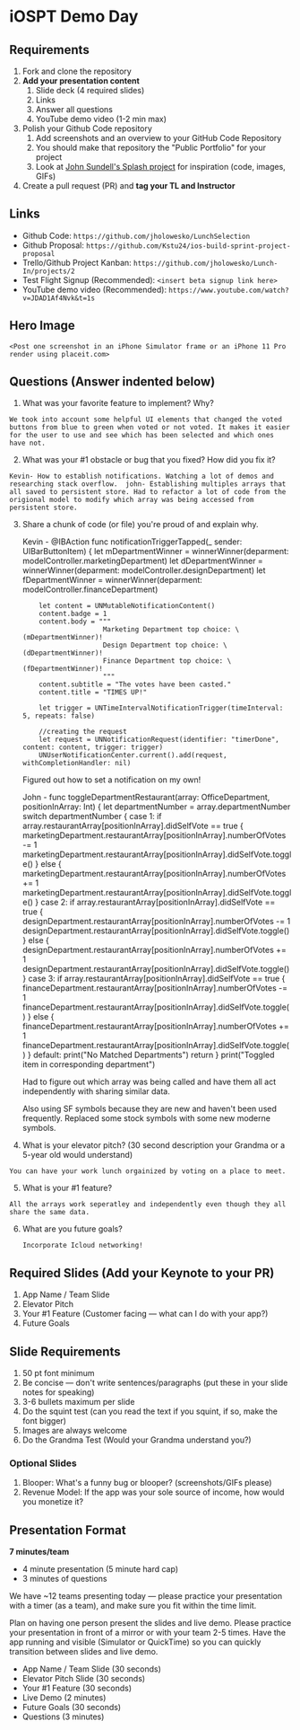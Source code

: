 # iOSPT Demo Day

## Requirements

1. Fork and clone the repository
2. **Add your presentation content**
    1. Slide deck (4 required slides)
    2. Links
    3. Answer all questions 
    4. YouTube demo video (1-2 min max)
3. Polish your Github Code repository
    1. Add screenshots and an overview to your GitHub Code Repository
    2. You should make that repository the "Public Portfolio" for your project
    3. Look at [John Sundell's Splash project](https://github.com/JohnSundell/Splash) for inspiration (code, images, GIFs)
4. Create a pull request (PR) and **tag your TL and Instructor**

## Links

* Github Code: `https://github.com/jholowesko/LunchSelection`
* Github Proposal: `https://github.com/Kstu24/ios-build-sprint-project-proposal`
* Trello/Github Project Kanban: `https://github.com/jholowesko/Lunch-In/projects/2`
* Test Flight Signup (Recommended): `<insert beta signup link here>`
* YouTube demo video (Recommended): `https://www.youtube.com/watch?v=JDAD1Af4Nvk&t=1s`

## Hero Image

`<Post one screenshot in an iPhone Simulator frame or an iPhone 11 Pro render using placeit.com>`

## Questions (Answer indented below)

1. What was your favorite feature to implement? Why?

`We took into account some helpful UI elements that changed the voted buttons from blue to green when voted or not voted. It makes it easier for the user to use and see which has been selected and which ones have not.`

2. What was your #1 obstacle or bug that you fixed? How did you fix it?

`Kevin- How to establish notifications. Watching a lot of demos and researching stack overflow. 
john- Establishing multiples arrays that all saved to persistent store. Had to refactor a lot of code from the origional model to modify which array was being accessed from persistent store.`
  
3. Share a chunk of code (or file) you're proud of and explain why.

     Kevin - @IBAction func notificationTriggerTapped(_ sender: UIBarButtonItem) {
           let mDepartmentWinner = winnerWinner(deparment: modelController.marketingDepartment)
           let dDepartmentWinner = winnerWinner(deparment: modelController.designDepartment)
           let fDepartmentWinner = winnerWinner(deparment: modelController.financeDepartment)
           
           let content = UNMutableNotificationContent()
           content.badge = 1
           content.body = """
                           Marketing Department top choice: \(mDepartmentWinner)!
                           Design Department top choice: \(dDepartmentWinner)!
                           Finance Department top choice: \(fDepartmentWinner)!
                           """
           content.subtitle = "The votes have been casted."
           content.title = "TIMES UP!"
            
           let trigger = UNTimeIntervalNotificationTrigger(timeInterval: 5, repeats: false)
            
           //creating the request
           let request = UNNotificationRequest(identifier: "timerDone", content: content, trigger: trigger)
           UNUserNotificationCenter.current().add(request, withCompletionHandler: nil)
           
    Figured out how to set a notification on my own!
        
    John - func toggleDepartmentRestaurant(array: OfficeDepartment, positionInArray: Int) {
    let departmentNumber = array.departmentNumber
    switch departmentNumber {
    case 1:
        if array.restaurantArray[positionInArray].didSelfVote == true {
            marketingDepartment.restaurantArray[positionInArray].numberOfVotes -= 1
            marketingDepartment.restaurantArray[positionInArray].didSelfVote.toggle()
        } else {
            marketingDepartment.restaurantArray[positionInArray].numberOfVotes += 1
            marketingDepartment.restaurantArray[positionInArray].didSelfVote.toggle()
        }
    case 2:
        if array.restaurantArray[positionInArray].didSelfVote == true {
            designDepartment.restaurantArray[positionInArray].numberOfVotes -= 1
            designDepartment.restaurantArray[positionInArray].didSelfVote.toggle()
        } else {
            designDepartment.restaurantArray[positionInArray].numberOfVotes += 1
            designDepartment.restaurantArray[positionInArray].didSelfVote.toggle()
        }
    case 3:
        if array.restaurantArray[positionInArray].didSelfVote == true {
            financeDepartment.restaurantArray[positionInArray].numberOfVotes -= 1
            financeDepartment.restaurantArray[positionInArray].didSelfVote.toggle()
        } else {
            financeDepartment.restaurantArray[positionInArray].numberOfVotes += 1
            financeDepartment.restaurantArray[positionInArray].didSelfVote.toggle()
        }
    default:
        print("No Matched Departments")
        return
    }
    print("Toggled item in corresponding department")
    
    Had to figure out which array was being called and have them all act independently with sharing similar data.
    
    
    
    
    Also using SF symbols because they are new and haven't been used frequently. Replaced some stock symbols with some new moderne symbols. 
  
4. What is your elevator pitch? (30 second description your Grandma or a 5-year old would understand)

`You can have your work lunch orgainized by voting on a place to meet.`
  
5. What is your #1 feature?

`All the arrays work seperatley and independently even though they all share the same data.`
  
6. What are you future goals?

    `Incorporate Icloud networking!`

## Required Slides (Add your Keynote to your PR)

1. App Name / Team Slide
2. Elevator Pitch
3. Your #1 Feature (Customer facing — what can I do with your app?)
4. Future Goals

## Slide Requirements

1. 50 pt font minimum
2. Be concise — don't write sentences/paragraphs (put these in your slide notes for speaking)
3. 3-6 bullets maximum per slide
4. Do the squint test (can you read the text if you squint, if so, make the font bigger)
6. Images are always welcome
7. Do the Grandma Test (Would your Grandma understand you?)

### Optional Slides

1. Blooper: What's a funny bug or blooper? (screenshots/GIFs please)
2. Revenue Model: If the app was your sole source of income, how would you monetize it?

## Presentation Format

**7 minutes/team**

* 4 minute presentation (5 minute hard cap)
* 3 minutes of questions

We have ~12 teams presenting today — please practice your presentation with a timer (as a team), and make sure you fit within the time limit.

Plan on having one person present the slides and live demo. Please practice your presentation in front of a mirror or with your team 2-5 times. Have the app running and visible (Simulator or QuickTime) so you can quickly transition between slides and live demo.

* App Name / Team Slide (30 seconds)
* Elevator Pitch Slide (30 seconds)
* Your #1 Feature (30 seconds)
* Live Demo (2 minutes)
* Future Goals (30 seconds)
* Questions (3 minutes)
